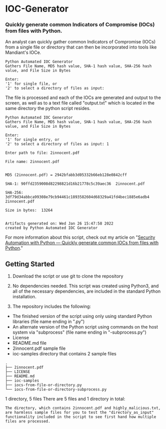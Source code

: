 # IOC-Generator

### Quickly generate common Indicators of Compromise (IOCs) from files with Python.

An analyst can quickly gather common Indicators of Compromise (IOCs) from a single file or directory that can then be incorporated into tools like Mandiant's IOCe.

``` noLineNumbers
Python Automated IOC Generator 
Gathers File Name, MD5 hash value, SHA-1 hash value, SHA-256 hash value, and File Size in Bytes

Enter: 
'1' for single file, or 
'2' to select a directory of files as input: 
```

The file is processed and each of the IOCs are generated and output to the screen, as well as to a text file called "output.txt" which is located in the same directory the python script resides.

``` noLineNumbers
Python Automated IOC Generator 
Gathers File Name, MD5 hash value, SHA-1 hash value, SHA-256 hash value, and File Size in Bytes

Enter: 
'1' for single entry, or 
'2' to select a directory of files as input: 1

Enter path to file: 2innocent.pdf

File name: 2innocent.pdf


MD5 (2innocent.pdf) = 2942bfabb3d05332b66eb128e0842cff

SHA-1: 90ffd2359008d82298821d16b21778c5c39aec36  2innocent.pdf

SHA-256: 3df79d34abbca99308e79cb94461c1893582604d68329a41fd4bec1885e6adb4  2innocent.pdf

Size in bytes:  13264


Artifacts generated on: Wed Jan 26 15:47:58 2022
created by Python Automated IOC Generator
```

For more information about this script, check out my article on "[Security Automation with Python — Quickly generate common IOCs from files with Python](https://www.brettfullam.com/security-automation-with-python-quickly-generate-common-iocs-from-files-with-python/  "Quickly generate common IOCs from files with Python")." 

## Getting Started

1. Download the script or use git to clone the repository

2. No dependencies needed.  This script was created using Python3, and all of the necessary dependencies, are included in the standard Python installation.

3. The repository includes the following:

* The finished version of the script using only using standard Python libraries (file name ending in ".py")
* An alternate version of the Python script using commands on the host system via "subprocess" (file name ending in "-subprocess.py")
* License
* README.md file
* 2innocent.pdf sample file
* ioc-samples directory that contains 2 sample files

``` nolinenumbers
.
├── 2innocent.pdf
├── LICENSE
├── README.md
├── ioc-samples
├── iocs-from-file-or-directory.py
└── iocs-from-file-or-directory-subprocess.py
```

1 directory, 5 files
There are 5 files and 1 directory in total:
```
The directory, which contains 2innocent.pdf and highly_malicious.txt, are harmless sample files for you to test the "directory_as_input" functionality included in the script to see first hand how multiple files are processed.

